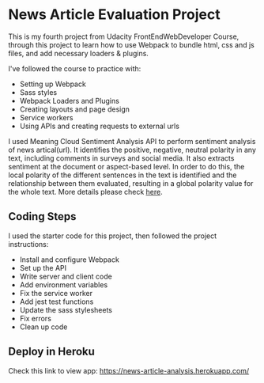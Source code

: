 # News Article Evaluation Project

This is my fourth project from Udacity FrontEndWebDeveloper Course, through this project to learn how to use Webpack to bundle html, css and js files, and add necessary loaders & plugins.

I've followed the course to practice with:
- Setting up Webpack
- Sass styles
- Webpack Loaders and Plugins
- Creating layouts and page design
- Service workers
- Using APIs and creating requests to external urls

I used Meaning Cloud Sentiment Analysis API to perform sentiment analysis of news artical(url). It identifies the positive, 
negative, neutral polarity in any text, including comments in surveys and social media. It also extracts sentiment at the 
document or aspect-based level. In order to do this, the local polarity of the different sentences in the text is identified 
and the relationship between them evaluated, resulting in a global polarity value for the whole text. More details please 
check [here](https://www.meaningcloud.com/developer/sentiment-analysis).

## Coding Steps
I used the starter code for this project, then followed the project instructions: 
- Install and configure Webpack
- Set up the API 
- Write server and client code
- Add environment variables
- Fix the service worker
- Add jest test functions
- Update the sass stylesheets
- Fix errors
- Clean up code


## Deploy in Heroku
Check this link to view app:
https://news-article-analysis.herokuapp.com/
